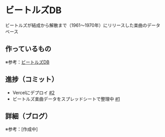 # ビートルズDB

ビートルズが結成から解散まで（1961〜1970年）にリリースした楽曲のデータベース

## 作っているもの

※参考：[ビートルズDB](https://beatles-db.vercel.app/)

## 進捗（コミット）

- Vercelにデプロイ [#2](https://github.com/ryo-i/beatles-db/issues/2)
- ビートルズ楽曲データをスプレッドシートで整理中 [#1](https://github.com/ryo-i/beatles-db/issues/1)

## 詳細（ブログ）

※参考：[作成中]